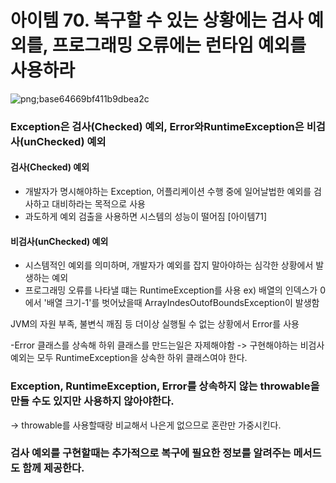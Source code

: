 # 아이템 70. 복구할 수 있는 상황에는 검사 예외를, 프로그래밍 오류에는 런타임 예외를 사용하라

![png;base64669bf411b9dbea2c](https://user-images.githubusercontent.com/30370933/212199813-0defbe22-f8be-4581-a93d-1f06603258d0.png)

### Exception은 검사(Checked) 예외, Error와RuntimeException은 비검사(unChecked) 예외

#### 검사(Checked) 예외

- 개발자가 명시해야하는 Exception, 어플리케이션 수행 중에 일어날법한 예외를 검사하고 대비하라는 목적으로 사용
- 과도하게 예외 검출을 사용하면 시스템의 성능이 떨어짐 [아이템71]

#### 비검사(unChecked) 예외

- 시스템적인 예외를 의미하며, 개발자가 예외를 잡지 말아야하는 심각한 상황에서 발생하는 예외
- 프로그래밍 오류를 나타낼 떄는 RuntimeException를 사용
ex) 배열의 인덱스가 0에서 '배열 크기-1'를 벗어났을때 ArrayIndesOutofBoundsException이 발생함

JVM의 자원 부족, 불변식 깨짐 등 더이상 실행될 수 없는 상황에서 Error를 사용


-Error 클래스를 상속해 하위 클래스를 만드는일은 자제해야함
-> 구현해야하는 비검사 예외는 모두 RuntimeException을 상속한 하위 클래스여야 한다.

### Exception, RuntimeException, Error를 상속하지 않는 throwable을 만들 수도 있지만 사용하지 않아야한다.
-> throwable를 사용할때랑 비교해서 나은게 없으므로 혼란만 가중시킨다.

### 검사 예외를 구현할때는 추가적으로 복구에 필요한 정보를 알려주는 메서드도 함께 제공한다.


